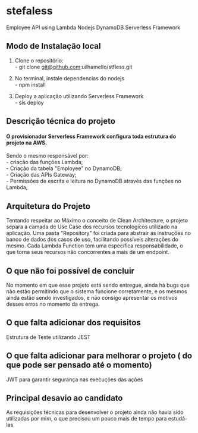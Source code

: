 # stefaless

Employee API using Lambda Nodejs DynamoDB Serverless Framework


## Modo de Instalação local

1) Clone o repositório:
<br> - git clone git@github.com:uilhamello/stfless.git

2) No terminal, instale dependencias do nodejs
<br> - npm install

3) Deploy a aplicação utilizando Serverless Framework
<br> - sls deploy

## Descrição técnica do projeto

#### O provisionador Serverless Framework configura toda estrutura do projeto na AWS.
Sendo o mesmo responsável por:
<br> - criação das funções Lambda;
<br> - Criação da tabela "Employee" no DynamoDB;
<br> - Criação das APIs Gateway;
<br> - Permissões de escrita e leitura no DynamoDB através das funções no Lambda;


## Arquitetura do Projeto

Tentando respeitar ao Máximo o conceito de Clean Architecture, o projeto separa a camada de Use Case 
dos recursos tecnologicos utilizado na aplicação. 
Uma pasta "Repository" foi criada para abstrair as instruções no banco de dados dos casos de uso, facilitando possíveis alterações do mesmo.
Cada Lambda Function tem uma específica responsabilidade, o que torna seus recursos não concorrentes a mais de um endpoint.

## O que não foi possível de concluir
No momento em que esse projeto está sendo entregue, ainda há bugs que não estão permitindo que o sistema funcione corretamente, 
e os mesmos ainda estão sendo investigados, e não consigo apresentar os motivos desses erros no momento da entrega.

## O que falta adicionar dos requisitos

Estrutura de Teste utilizando JEST

## O que falta adicionar para melhorar o projeto ( do que pode ser pensado até o momento)

JWT para garantir segurança nas execuções das ações


## Principal desavio ao candidato

As requisições técnicas para desenvolver o projeto ainda não havia sido utilizadas por mim, o que precisou um pouco mais de tempo para estudá-las.









